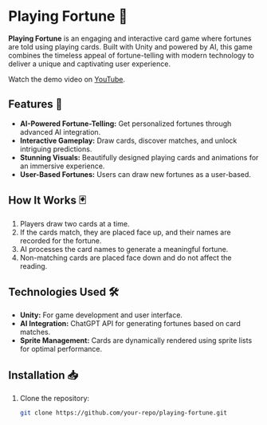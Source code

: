 # Playing Fortune 🎴

**Playing Fortune** is an engaging and interactive card game where fortunes are told using playing cards. Built with Unity and powered by AI, this game combines the timeless appeal of fortune-telling with modern technology to deliver a unique and captivating user experience.

Watch the demo video on [YouTube](https://youtu.be/KraLkTLcolE).

## Features 🚀

- **AI-Powered Fortune-Telling:** Get personalized fortunes through advanced AI integration.
- **Interactive Gameplay:** Draw cards, discover matches, and unlock intriguing predictions.
- **Stunning Visuals:** Beautifully designed playing cards and animations for an immersive experience.
- **User-Based Fortunes:** Users can draw new fortunes as a user-based.


## How It Works 🃏

1. Players draw two cards at a time.
2. If the cards match, they are placed face up, and their names are recorded for the fortune.
3. AI processes the card names to generate a meaningful fortune.
4. Non-matching cards are placed face down and do not affect the reading.

## Technologies Used 🛠️

- **Unity:** For game development and user interface.
- **AI Integration:** ChatGPT API for generating fortunes based on card matches.
- **Sprite Management:** Cards are dynamically rendered using sprite lists for optimal performance.

## Installation 📥

1. Clone the repository:
   ```bash
   git clone https://github.com/your-repo/playing-fortune.git
